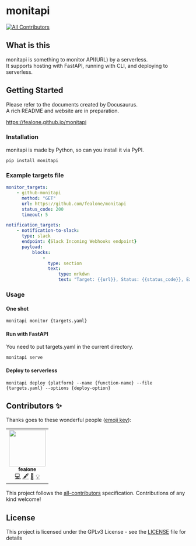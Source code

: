 # monitapi
<!-- ALL-CONTRIBUTORS-BADGE:START - Do not remove or modify this section -->
[![All Contributors](https://img.shields.io/badge/all_contributors-1-orange.svg?style=flat-square)](#contributors-)
<!-- ALL-CONTRIBUTORS-BADGE:END -->

## What is this
monitapi is something to monitor API(URL) by a serverless.  
It supports hosting with FastAPI, running with CLI, and deploying to serverless.

## Getting Started
Please refer to the documents created by Docusaurus.  
A rich README and website are in preparation.

https://fealone.github.io/monitapi

### Installation
monitapi is made by Python, so can you install it via PyPI.

```shell
pip install monitapi
```

### Example targets file
```yaml
monitor_targets:
    - github-monitapi
      method: "GET"
      url: https://github.com/fealone/monitapi
      status_code: 200
      timeout: 5

notification_targets:
    - notification-to-slack:
      type: slack
      endpoint: {Slack Incoming Webhooks endpoint}
      payload:
          blocks:
              -
                type: section
                text:
                    type: mrkdwn
                    text: "Target: {{url}}, Status: {{status_code}}, Expect: {{expected_status_code}}, Message: {{message}}"

```

### Usage

#### One shot 
```shell
monitapi monitor {targets.yaml}
```

#### Run with FastAPI
You need to put targets.yaml in the current directory.

```shell
monitapi serve
```

#### Deploy to serverless
```shell
monitapi deploy {platform} --name {function-name} --file {targets.yaml} --options {deploy-option}
```

## Contributors ✨

Thanks goes to these wonderful people ([emoji key](https://allcontributors.org/docs/en/emoji-key)):

<!-- ALL-CONTRIBUTORS-LIST:START - Do not remove or modify this section -->
<!-- prettier-ignore-start -->
<!-- markdownlint-disable -->
<table>
  <tr>
    <td align="center"><a href="http://lonesec.com"><img src="https://avatars1.githubusercontent.com/u/57695598?v=4" width="100px;" alt=""/><br /><sub><b>fealone</b></sub></a><br /><a href="https://github.com/fealone/monitapi/commits?author=fealone" title="Code">💻</a> <a href="#content-fealone" title="Content">🖋</a> <a href="#design-fealone" title="Design">🎨</a> <a href="#example-fealone" title="Examples">💡</a></td>
  </tr>
</table>

<!-- markdownlint-enable -->
<!-- prettier-ignore-end -->
<!-- ALL-CONTRIBUTORS-LIST:END -->

This project follows the [all-contributors](https://github.com/all-contributors/all-contributors) specification. Contributions of any kind welcome!

## License

This project is licensed under the GPLv3 License - see the [LICENSE](LICENSE) file for details
